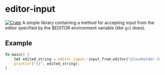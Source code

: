editor-input
============

[![Crate](https://img.shields.io/crates/v/editor-input.svg)](https://crates.io/crates/editor-input)
A simple library containing a method for accepting input from the editor
specified by the $EDITOR environment variable (like `git` does).

Example
-------

```rust
fn main() {
    let edited_string = editor_input::input_from_editor("placeholder text").unwrap();
    println!("{}", edited_string);
}
```
